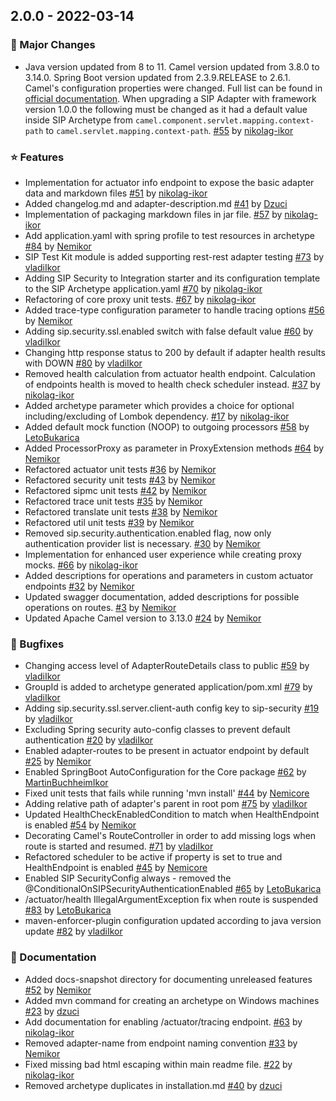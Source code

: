 ## 2.0.0 - 2022-03-14

### 🚀 Major Changes
- Java version updated from 8 to 11.
Camel version updated from 3.8.0 to 3.14.0.
Spring Boot version updated from 2.3.9.RELEASE to 2.6.1.
Camel's configuration properties were changed. Full list can be found in [official documentation](https://github.com/apache/camel/blob/main/docs/user-manual/modules/ROOT/pages/camel-3x-upgrade-guide-3_10.adoc).
When upgrading a SIP Adapter with framework version 1.0.0 the following must be changed as it had a default value inside SIP Archetype from `camel.component.servlet.mapping.context-path` to `camel.servlet.mapping.context-path`. [#55](https://github.com/IKOR-GmbH/sip-framework/pull/55) by [nikolag-ikor](https://github.com/nikolag-ikor)

### ⭐ Features
- Implementation for actuator info endpoint to expose the basic adapter data and markdown files [#51](https://github.com/IKOR-GmbH/sip-framework/pull/51) by [nikolag-ikor](https://github.com/nikolag-ikor)
- Added changelog.md and adapter-description.md [#41](https://github.com/IKOR-GmbH/sip-framework/pull/41) by [Dzuci](https://github.com/Dzuci)
- Implementation of packaging markdown files in jar file. [#57](https://github.com/IKOR-GmbH/sip-framework/pull/57) by [nikolag-ikor](https://github.com/nikolag-ikor)
- Add application.yaml with spring profile to test resources in archetype [#84](https://github.com/IKOR-GmbH/sip-framework/pull/84) by [Nemikor](https://github.com/Nemikor)
- SIP Test Kit module is added supporting rest-rest adapter testing [#73](https://github.com/IKOR-GmbH/sip-framework/pull/73) by [vladiIkor](https://github.com/vladiIkor)
- Adding SIP Security to Integration starter and its configuration template to the SIP Archetype application.yaml [#70](https://github.com/IKOR-GmbH/sip-framework/pull/70) by [nikolag-ikor](https://github.com/nikolag-ikor)
- Refactoring of core proxy unit tests. [#67](https://github.com/IKOR-GmbH/sip-framework/pull/67) by [nikolag-ikor](https://github.com/nikolag-ikor)
- Added trace-type configuration parameter to handle tracing options [#56](https://github.com/IKOR-GmbH/sip-framework/pull/56) by [Nemikor](https://github.com/Nemikor)
- Adding sip.security.ssl.enabled switch with false default value [#60](https://github.com/IKOR-GmbH/sip-framework/pull/60) by [vladiIkor](https://github.com/vladiIkor)
- Changing http response status to 200 by default if adapter health results with DOWN [#80](https://github.com/IKOR-GmbH/sip-framework/pull/80) by [vladiIkor](https://github.com/vladiIkor)
- Removed health calculation from actuator health endpoint. Calculation of endpoints health is moved to health check scheduler instead. [#37](https://github.com/IKOR-GmbH/sip-framework/pull/37) by [nikolag-ikor](https://github.com/nikolag-ikor)
- Added archetype parameter which provides a choice for optional including/excluding of Lombok dependency. [#17](https://github.com/IKOR-GmbH/sip-framework/pull/17) by [nikolag-ikor](https://github.com/nikolag-ikor)
- Added default mock function (NOOP) to outgoing processors [#58](https://github.com/IKOR-GmbH/sip-framework/pull/58) by [LetoBukarica](https://github.com/LetoBukarica)
- Added ProcessorProxy as parameter in ProxyExtension methods [#64](https://github.com/IKOR-GmbH/sip-framework/pull/64) by [Nemikor](https://github.com/Nemikor)
- Refactored actuator unit tests [#36](https://github.com/IKOR-GmbH/sip-framework/pull/36) by [Nemikor](https://github.com/Nemikor)
- Refactored security unit tests [#43](https://github.com/IKOR-GmbH/sip-framework/pull/43) by [Nemikor](https://github.com/Nemikor)
- Refactored sipmc unit tests [#42](https://github.com/IKOR-GmbH/sip-framework/pull/42) by [Nemikor](https://github.com/Nemikor)
- Refactored trace unit tests [#35](https://github.com/IKOR-GmbH/sip-framework/pull/35) by [Nemikor](https://github.com/Nemikor)
- Refactored translate unit tests [#38](https://github.com/IKOR-GmbH/sip-framework/pull/38) by [Nemikor](https://github.com/Nemikor)
- Refactored util unit tests [#39](https://github.com/IKOR-GmbH/sip-framework/pull/39) by [Nemikor](https://github.com/Nemikor)
- Removed sip.security.authentication.enabled flag, now only authentication provider list is necessary. [#30](https://github.com/IKOR-GmbH/sip-framework/pull/30) by [Nemikor](https://github.com/Nemikor)
- Implementation for enhanced user experience while creating proxy mocks. [#66](https://github.com/IKOR-GmbH/sip-framework/pull/66) by [nikolag-ikor](https://github.com/nikolag-ikor)
- Added descriptions for operations and parameters in custom actuator endpoints [#32](https://github.com/IKOR-GmbH/sip-framework/pull/32) by [Nemikor](https://github.com/Nemikor)
- Updated swagger documentation, added descriptions for possible operations on routes. [#3](https://github.com/IKOR-GmbH/sip-framework/pull/3) by [Nemikor](https://github.com/Nemikor)
- Updated Apache Camel version to 3.13.0 [#24](https://github.com/IKOR-GmbH/sip-framework/pull/24) by [Nemikor](https://github.com/Nemikor)

### 🐞 Bugfixes
- Changing access level of AdapterRouteDetails class to public [#59](https://github.com/IKOR-GmbH/sip-framework/pull/59) by [vladiIkor](https://github.com/vladiIkor)
- GroupId is added to archetype generated application/pom.xml [#79](https://github.com/IKOR-GmbH/sip-framework/pull/79) by [vladiIkor](https://github.com/vladiIkor)
- Adding sip.security.ssl.server.client-auth config key to sip-security [#19](https://github.com/IKOR-GmbH/sip-framework/pull/19) by [vladiIkor](https://github.com/vladiIkor)
- Excluding Spring security auto-config classes to prevent default authentication [#20](https://github.com/IKOR-GmbH/sip-framework/pull/20) by [vladiIkor](https://github.com/vladiIkor)
- Enabled adapter-routes to be present in actuator endpoint by default [#25](https://github.com/IKOR-GmbH/sip-framework/pull/25) by [Nemikor](https://github.com/Nemikor)
- Enabled SpringBoot AutoConfiguration for the Core package [#62](https://github.com/IKOR-GmbH/sip-framework/pull/62) by [MartinBuchheimIkor](https://github.com/MartinBuchheimIkor)
- Fixed unit tests that fails while running 'mvn install' [#44](https://github.com/IKOR-GmbH/sip-framework/pull/44) by [Nemicore](https://github.com/Nemicore)
- Adding relative path of adapter's parent in root pom [#75](https://github.com/IKOR-GmbH/sip-framework/pull/75) by [vladiIkor](https://github.com/vladiIkor)
- Updated HealthCheckEnabledCondition to match when HealthEndpoint is enabled [#54](https://github.com/IKOR-GmbH/sip-framework/pull/54) by [Nemikor](https://github.com/Nemikor)
- Decorating Camel's RouteController in order to add missing logs when route is started and resumed. [#71](https://github.com/IKOR-GmbH/sip-framework/pull/71) by [vladiIkor](https://github.com/vladiIkor)
- Refactored scheduler to be active if property is set to true and HealthEndpoint is enabled [#45](https://github.com/IKOR-GmbH/sip-framework/pull/45) by [Nemicore](https://github.com/Nemicore)
- Enabled SIP SecurityConfig always - removed the @ConditionalOnSIPSecurityAuthenticationEnabled [#65](https://github.com/IKOR-GmbH/sip-framework/pull/65) by [LetoBukarica](https://github.com/LetoBukarica)
- /actuator/health IllegalArgumentException fix when route is suspended [#83](https://github.com/IKOR-GmbH/sip-framework/pull/83) by [LetoBukarica](https://github.com/LetoBukarica)
- maven-enforcer-plugin configuration updated according to java version update [#82](https://github.com/IKOR-GmbH/sip-framework/pull/82) by [vladiIkor](https://github.com/vladiIkor)

### 📔 Documentation
- Added docs-snapshot directory for documenting unreleased features [#52](https://github.com/IKOR-GmbH/sip-framework/pull/52) by [Nemikor](https://github.com/Nemikor)
- Added mvn command for creating an archetype on Windows machines [#23](https://github.com/IKOR-GmbH/sip-framework/pull/23) by [dzuci](https://github.com/dzuci)
- Add documentation for enabling /actuator/tracing endpoint. [#63](https://github.com/IKOR-GmbH/sip-framework/pull/63) by [nikolag-ikor](https://github.com/nikolag-ikor)
- Removed adapter-name from endpoint naming convention [#33](https://github.com/IKOR-GmbH/sip-framework/pull/33) by [Nemikor](https://github.com/Nemikor)
- Fixed missing bad html escaping within main readme file. [#22](https://github.com/IKOR-GmbH/sip-framework/pull/22) by [nikolag-ikor](https://github.com/nikolag-ikor)
- Removed archetype duplicates in installation.md [#40](https://github.com/IKOR-GmbH/sip-framework/pull/40) by [dzuci](https://github.com/dzuci)

